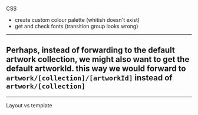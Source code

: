 CSS

- create custom colour palette (whitish doesn't exist)
- get and check fonts (transition group looks wrong)

---

<!-- ! done -->
<!-- Fetching artwork/biography links: we currently do this in the artwork/biography page.tsx, then re-route to the first link. A better solution would be to have a cached server action which runs for each main nav link. This would mean that clicking Artwork or Biography would take us straight to the first available link, instead of sending us to /artwork or biogrpahy and then rerouting from there. -->

## Perhaps, instead of forwarding to the default artwork collection, we might also want to get the default artworkId. this way we would forward to `artwork/[collection]/[artworkId]` instead of `artwork/[collection]`

<!-- ? decide if we want url for individual artworks -->
<!-- ! creates problems with the breadcrumbs -->

---

Layout vs template
